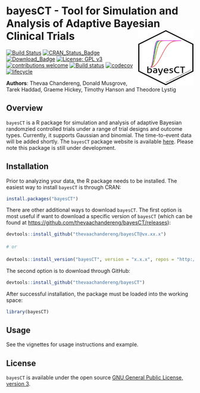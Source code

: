 bayesCT - Tool for Simulation and Analysis of Adaptive Bayesian Clinical Trials <img src="man/figures/logo.png" align="right" width="150" height="150" />
===============================================================================


[![Build Status](https://travis-ci.org/thevaachandereng/bayesCT.svg?branch=master)](https://travis-ci.org/thevaachandereng/bayesCT)
[![CRAN_Status_Badge](https://www.r-pkg.org/badges/version/bayesCT)](https://cran.r-project.org/package=bayesCT)
[![Download_Badge](https://cranlogs.r-pkg.org/badges/bayesCT)](https://cran.r-project.org/package=bayesCT)
[![License: GPL v3](https://img.shields.io/badge/License-GPL%20v3-blue.svg)](https://www.gnu.org/licenses/gpl-3.0)
[![contributions welcome](https://img.shields.io/badge/contributions-welcome-brightgreen.svg?style=flat)](https://github.com/donaldmusgrove/bayesDP/issues)
[![Build status](https://ci.appveyor.com/api/projects/status/2wfwigrrcpom0oi9/branch/master?svg=true)](https://ci.appveyor.com/project/thevaachandereng/bayesct/branch/master)
[![codecov](https://codecov.io/gh/thevaachandereng/bayesCT/branch/master/graph/badge.svg)](https://codecov.io/gh/thevaachandereng/bayesCT)
[![lifecycle](https://img.shields.io/badge/lifecycle-experimental-orange.svg)](https://www.tidyverse.org/lifecycle/#experimental)


**Authors**: Thevaa Chandereng, Donald Musgrove, Tarek Haddad, Graeme Hickey, Timothy Hanson and Theodore Lystig


Overview
--------
`bayesCT` is a R package for simulation and analysis of adaptive Bayesian randomzied controlled trials under a range of trial designs and outcome types. Currently, it supports Gaussian and binomial. The time-to-event data will be added shortly. The `bayesCT` package website is available [here](https://thevaachandereng.github.io/bayesCT/). Please note this package is still under development. 


Installation
------------
Prior to analyzing your data, the R package needs to be installed. The easiest way to install `bayesCT` is through CRAN:

``` r
install.packages("bayesCT")
```

There are other additional ways to download `bayesCT`. The first option is most useful if want to download a specific version of `bayesCT` (which can be found at https://github.com/thevaachandereng/bayesCT/releases):

``` r 
devtools::install_github("thevaachandereng/bayesCT@vx.xx.x")

# or 

devtools::install_version("bayesCT", version = "x.x.x", repos = "http://cran.us.r-project.org")
```

The second option is to download through GitHub: 

``` r
devtools::install_github("thevaachandereng/bayesCT")
```

After successful installation, the package must be loaded into the working space:

``` r 
library(bayesCT)
```


Usage
------------
See the vignettes for usage instructions and example.


License
------------
`bayesCT` is available under the open source [GNU General Public License, version 3](https://www.r-project.org/Licenses/GPL-3).
